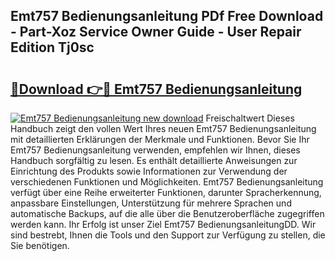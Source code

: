 ## Emt757 Bedienungsanleitung PDf Free Download - Part-Xoz Service Owner Guide - User Repair Edition Tj0sc

# <h2><a href="http://df219b.blite.top/?on=Emt757+Bedienungsanleitung">🔗Download 👉🔴 Emt757 Bedienungsanleitung</a></h2>

[![Emt757 Bedienungsanleitung new download](https://i.imgur.com/lujVjoI.png)](http://df219b.blite.top/?on=Emt757+Bedienungsanleitung)
Freischaltwert Dieses Handbuch zeigt den vollen Wert Ihres neuen Emt757 Bedienungsanleitung mit detaillierten Erklärungen der Merkmale und Funktionen. Bevor Sie Ihr Emt757 Bedienungsanleitung verwenden, empfehlen wir Ihnen, dieses Handbuch sorgfältig zu lesen. Es enthält detaillierte Anweisungen zur Einrichtung des Produkts sowie Informationen zur Verwendung der verschiedenen Funktionen und Möglichkeiten. Emt757 Bedienungsanleitung verfügt über eine Reihe erweiterter Funktionen, darunter Spracherkennung, anpassbare Einstellungen, Unterstützung für mehrere Sprachen und automatische Backups, auf die alle über die Benutzeroberfläche zugegriffen werden kann. Ihr Erfolg ist unser Ziel Emt757 BedienungsanleitungDD. Wir sind bestrebt, Ihnen die Tools und den Support zur Verfügung zu stellen, die Sie benötigen.
